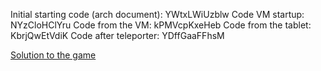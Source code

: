 
Initial starting code (arch document): YWtxLWiUzblw
Code VM startup: NYzCloHClYru
Code from the VM: kPMVcpKxeHeb
Code from the tablet: KbrjQwEtVdiK
Code after teleporter: YDffGaaFFhsM

[Solution to the game](https://github.com/fwenzel/synacor-challenge/blob/master/vm/solution.sh)


